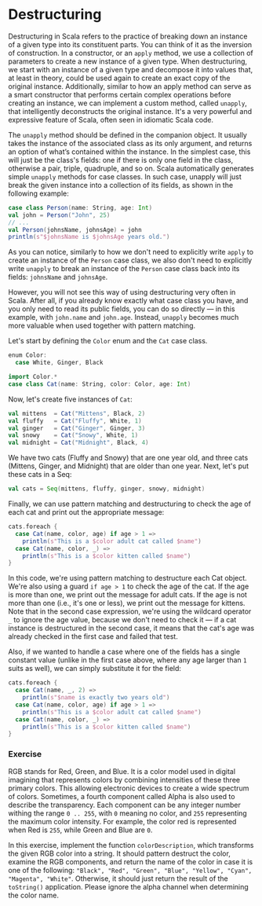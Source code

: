 # Destructuring

Destructuring in Scala refers to the practice of breaking down an instance of a given type into its constituent parts. 
You can think of it as the inversion of construction. 
In a constructor, or an `apply` method, we use a collection of parameters to create a new instance of a given type. 
When destructuring, we start with an instance of a given type and decompose it into values that, at least in theory, 
could be used again to create an exact copy of the original instance. 
Additionally, similar to how an apply method can serve as a smart constructor that performs certain complex operations before creating an instance, 
we can implement a custom method, called `unapply`, that intelligently deconstructs the original instance. 
It's a very powerful and expressive feature of  Scala, often seen in idiomatic Scala code.

The `unapply` method should be defined in the companion object. 
It usually takes the instance of the associated class as its only argument, and returns an option of what’s contained within the instance. 
In the simplest case, this will just be the class's fields: one if there is only one field in the class, 
otherwise a pair, triple, quadruple, and so on. 
Scala automatically generates simple `unapply` methods for case classes. 
In such case, unapply will just break the given instance into a collection of its fields, as shown in the following example:

```scala 3
case class Person(name: String, age: Int)
val john = Person("John", 25)
// ...
val Person(johnsName, johnsAge) = john
println(s"$johnsName is $johnsAge years old.")
```

As you can notice, similarly to how we don't need to explicitly write `apply` to create an instance of the `Person` case class, 
we also don't need to explicitly write `unapply` to break an instance of the `Person` case class back into its fields: 
`johnsName` and `johnsAge`.

However, you will not see this way of using destructuring very often in Scala. 
After all, if you already know exactly what case class you have, and you only need to read its public fields, 
you can do so directly — in this example, with `john.name` and `john.age`. 
Instead, `unapply` becomes much more valuable when used together with pattern matching.

Let's start by defining the `Color` enum and the `Cat` case class.

```scala 3
enum Color:
  case White, Ginger, Black

import Color.*
case class Cat(name: String, color: Color, age: Int)
```

Now, let's create five instances of `Cat`:

```scala 3
val mittens  = Cat("Mittens", Black, 2)
val fluffy   = Cat("Fluffy", White, 1)
val ginger   = Cat("Ginger", Ginger, 3)
val snowy    = Cat("Snowy", White, 1)
val midnight = Cat("Midnight", Black, 4)
```

We have two cats (Fluffy and Snowy) that are one year old, and three cats (Mittens, Ginger, and Midnight) that are older than one year.
Next, let's put these cats in a Seq:

```scala 3
val cats = Seq(mittens, fluffy, ginger, snowy, midnight)
```

Finally, we can use pattern matching and destructuring to check the age of each cat and print out the appropriate message:

```scala 3
cats.foreach {
  case Cat(name, color, age) if age > 1 =>
    println(s"This is a $color adult cat called $name")
  case Cat(name, color, _) =>
    println(s"This is a $color kitten called $name")
}
```

In this code, we're using pattern matching to destructure each Cat object. 
We're also using a guard `if age > 1` to check the age of the cat. 
If the age is more than one, we  print out the message for adult cats. 
If the age is not more than one (i.e., it's one or less), we print out the message for kittens. 
Note that in the second case expression, we're using the wildcard operator `_` to ignore the age value, 
because we don't need to check it — if a cat instance is destructured in the second case, 
it means that the cat's age was already checked in the first case and failed that test.

Also, if we wanted to handle a case where one of the fields has a single constant value 
(unlike in the first case above, where any age larger than `1` suits as well), we can simply substitute it for the field:

```scala 3
cats.foreach {
  case Cat(name, _, 2) =>
    println(s"$name is exactly two years old")
  case Cat(name, color, age) if age > 1 =>
    println(s"This is a $color adult cat called $name")
  case Cat(name, color, _) =>
    println(s"This is a $color kitten called $name")
}
```

### Exercise 

RGB stands for Red, Green, and Blue. It is a color model used in digital imagining 
that represents colors by combining intensities of these three primary colors. This allowing electronic devices
to create a wide spectrum of colors. 
Sometimes, a fourth component called Alpha is also used to describe the transparency.
Each component can be any integer number withing the range `0 .. 255`, with `0` meaning no color, 
and `255` representing the maximum color intensity.
For example, the color red is represented when Red is `255`, while Green and Blue are `0`. 

In this exercise, implement the function `colorDescription`, which transforms the given RGB color into a string. 
It should pattern destruct the color, examine the RGB components, and return the name of the color in case it is one of
the following: `"Black", "Red", "Green", "Blue", "Yellow", "Cyan", "Magenta", "White"`. 
Otherwise, it should just return the result of the `toString()` application. 
Please ignore the alpha channel when determining the color name. 
